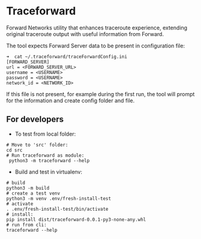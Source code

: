 # Traceforward

Forward Networks utility that enhances traceroute experience, extending original traceroute output
with useful information from Forward.

The tool expects Forward Server data to be present in configuration file:
```shell
➜  cat ~/.traceforward/traceForwardConfig.ini
[FORWARD_SERVER]
url = <FORWARD_SERVER_URL>
username = <USERNAME>
password = <USERNAME>
network_id = <NETWORK_ID>
```
If this file is not present, for example during the first run, the tool will
prompt for the information and create config folder and file.

## For developers

- To test from local folder:
```shell
# Move to 'src' folder:
cd src
# Run traceforward as module:
 python3 -m traceforward --help
```
 - Build and test in virtualenv:
```shell
# build 
python3 -m build
# create a test venv
python3 -m venv .env/fresh-install-test
# activate
. .env/fresh-install-test/bin/activate
# install:
pip install dist/traceforward-0.0.1-py3-none-any.whl
# run from cli:
traceforward --help
```
